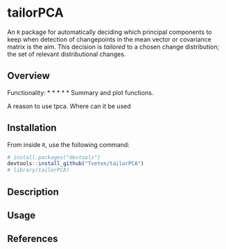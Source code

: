 
<!-- README.md is generated from README.Rmd. Please edit that file -->
tailorPCA
=========

An `R` package for automatically deciding which principal components to keep when detection of changepoints in the mean vector or covariance matrix is the aim. This decision is *tailored* to a chosen change distribution; the set of relevant distributional changes.

Overview
--------

Functionality: * * \* \* \* Summary and plot functions.

A reason to use tpca. Where can it be used

Installation
------------

From inside `R`, use the following command:

``` r
# install.packages("devtools")
devtools::install_github("Tveten/tailorPCA")
# library(tailorPCA)
```

Description
-----------

Usage
-----

References
----------

